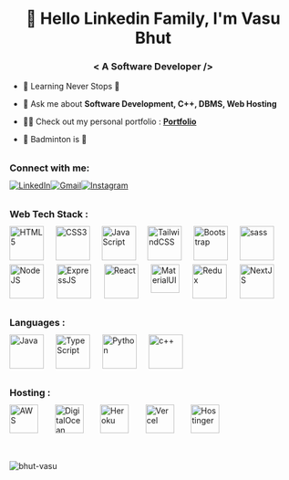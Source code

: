 <h1 align="center">👋 Hello Linkedin Family, I'm Vasu Bhut
<h3 align="center"> < A Software Developer /> </h3>

- 🌱 Learning Never Stops 🚀

- 💬 Ask me about **Software Development, C++, DBMS, Web Hosting**

- 👨‍💻 Check out my personal portfolio : **<a href="https://vasubhut.com" target="_blank">Portfolio</a>**

- 🏸 Badminton is 💖


<h3 align="left" style="margin-top: 2rem; margin-bottom: 0.7rem;">Connect with me:</h3>
<div div align="left" style="display: flex; flex-direction: row; justify-content: space-between; width: 13rem;">
  <a href="https://www.linkedin.com/in/vasu-bhut-5b726a212/"><img alt="LinkedIn" src="https://img.icons8.com/?size=48&id=13930&format=png"/></a>
  <a href="mailto:vasubhut157@gmail.com"><img alt="Gmail" src="https://img.icons8.com/?size=48&id=qyRpAggnV0zH&format=png"/></a>
   <a href="https://www.instagram.com/vasubhut"><img alt="Instagram" src="https://img.icons8.com/?size=48&id=Xy10Jcu1L2Su&format=png"/></a>
</div>

<h3 align="left" style="margin-top: 2rem; margin-bottom: 0.7rem;">Web Tech Stack :</h3>
<div align="left" style="display: flex; flex-direction: row; justify-content: space-between; width: 29rem;">
<img alt="HTML5" src="https://img.icons8.com/?size=256&id=20909&format=png" height="60px"/>
<img alt="CSS3" src="https://img.icons8.com/?size=48&id=21278&format=png" height="60px"/> 
<img alt="JavaScript" src="https://img.icons8.com/color/144/null/javascript--v1.png" height="60px"/> 
<img alt="TailwindCSS" src="https://img.icons8.com/?size=256&id=4PiNHtUJVbLs&format=png" height="60px"/>
<img alt="Bootstrap" src="https://img.icons8.com/?size=48&id=84710&format=png" height="60px"/>
<img alt="sass" src="https://img.icons8.com/?size=80&id=78Fr72VCwbPq&format=png" height="60px"/>
</div>
<div align="left" style="display: flex; flex-direction: row; justify-content: space-between; width: 29rem; margin-top: 7px;">
<img alt="NodeJS" src="https://img.icons8.com/?size=256&id=hsPbhkOH4FMe&format=png" height="60px"/>
<img alt="ExpressJS" src="https://img.icons8.com/?size=48&id=PZQVBAxaueDJ&format=png" height="60px"/>
<img alt="React" src="https://img.icons8.com/?size=80&id=wPohyHO_qO1a&format=png" height="60px"/>
<img alt="MaterialUI" src="https://v4.mui.com/static/logo_raw.svg" height="50px"/>
<img alt="Redux" src="https://img.icons8.com/?size=48&id=jD-fJzVguBmw&format=png" height="60px"/>
<img alt="NextJS" src="https://img.icons8.com/?size=256&id=MWiBjkuHeMVq&format=png" height="60px"/>
</div>

<h3 align="left" style="margin-top: 2rem; margin-bottom: 0.7rem;">Languages :</h3>
<div align="left" style="display: flex; flex-direction: row; justify-content: space-between; width: 19rem;">
  <img alt="Java" src="https://img.icons8.com/?size=48&id=13679&format=png" height="60px"/>
  <img alt="TypeScript" src="https://img.icons8.com/?size=48&id=uJM6fQYqDaZK&format=png" height="60px"/> 
  <img alt="Python" src="https://img.icons8.com/?size=48&id=13441&format=png" height="60px"/>
  <img alt="c++" src="https://e7.pngegg.com/pngimages/46/626/png-clipart-c-logo-the-c-programming-language-computer-icons-computer-programming-source-code-programming-miscellaneous-template.png" height="60px"/>
</div>

<h3 align="left" style="margin-top: 2rem; margin-bottom: 0.7rem;">Hosting :</h3>
<div align="left" style="display: flex; flex-direction: row; justify-content: space-between; width: 23rem;">
  <img alt="AWS" src="https://img.icons8.com/?size=48&id=33039&format=png" height="50px"/>
  <img alt="DigitalOcean" src="https://img.icons8.com/?size=50&id=113621&format=png" height="50px"/>
  <img alt="Heroku" src="https://img.icons8.com/?size=48&id=31085&format=png" height="50px"/>
  <img alt="Vercel" src="https://pipedream.com/s.v0/app_XaLh2x/logo/orig" height="50px"/>
  <img alt="Hostinger" src="https://seeklogo.com/images/H/hostinger-logo-6B346B6FBB-seeklogo.com.png" height="50px"/>
</div><br/>

<div style="margin-top: 2rem; display: flex; justify-content: space-between; width: 55rem;">
    <img src="https://github-readme-streak-stats.herokuapp.com/?user=bhut-vasu&theme=dark" alt="bhut-vasu" />
    <img src="https://github-readme-stats.vercel.app/api/top-langs?username=bhut-vasu&show_icons=true&theme=dark&locale=en&layout=compact" alt="bhut-vasu" />
</div>

